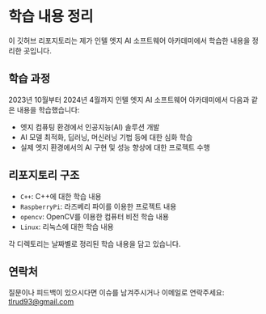 # 학습 내용 정리

이 깃허브 리포지토리는 제가 인텔 엣지 AI 소프트웨어 아카데미에서 학습한 내용을 정리한 곳입니다.

## 학습 과정

2023년 10월부터 2024년 4월까지 인텔 엣지 AI 소프트웨어 아카데미에서 다음과 같은 내용을 학습했습니다:

- 엣지 컴퓨팅 환경에서 인공지능(AI) 솔루션 개발
- AI 모델 최적화, 딥러닝, 머신러닝 기법 등에 대한 심화 학습
- 실제 엣지 환경에서의 AI 구현 및 성능 향상에 대한 프로젝트 수행

## 리포지토리 구조

- `C++`: C++에 대한 학습 내용
- `RaspberryPi`: 라즈베리 파이를 이용한 프로젝트 내용
- `opencv`: OpenCV를 이용한 컴퓨터 비전 학습 내용
- `Linux`: 리눅스에 대한 학습 내용

각 디렉토리는 날짜별로 정리된 학습 내용을 담고 있습니다.

## 연락처

질문이나 피드백이 있으시다면 이슈를 남겨주시거나 이메일로 연락주세요: tlrud93@gmail.com
